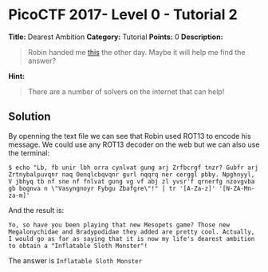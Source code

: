 # PicoCTF 2017- Level 0 - Tutorial 2

**Title:** Dearest Ambition
**Category:** Tutorial
**Points:** 0
**Description:**

>Robin handed me [this](message.txt) the other day. Maybe it will help me find the answer?

**Hint:**

>There are a number of solvers on the internet that can help!

## Solution

By openning the text file we can see that Robin used ROT13 to encode his message. We could use any ROT13 decoder on the web but we can also use the terminal:

	$ echo "Lb, fb unir lbh orra cynlvat gung arj Zrfbcrgf tnzr? Gubfr arj Zrtnybalpuvqnr naq Oenqlcbqvqnr gurl nqqrq ner cerggl pbby. Npghnyyl, V jbhyq tb nf sne nf fnlvat gung vg vf abj zl yvsr'f qrnerfg nzovgvba gb bognva n \"Vasyngnoyr Fybgu Zbafgre\"!" | tr '[A-Za-z]' '[N-ZA-Mn-za-m]'

And the result is:

	Yo, so have you been playing that new Mesopets game? Those new Megalonychidae and Bradypodidae they added are pretty cool. Actually, I would go as far as saying that it is now my life's dearest ambition to obtain a "Inflatable Sloth Monster"!



The answer is `Inflatable Sloth Monster`